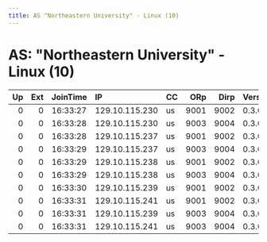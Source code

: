 ```yaml
---
title: AS "Northeastern University" - Linux (10)
---
```


# AS: "Northeastern University" - Linux (10)

|   Up |   Ext | JoinTime   | IP             | CC   |   ORp |   Dirp | Version   | Contact             | Nickname   |   eFamMembers |
|-----:|------:|:-----------|:---------------|:-----|------:|-------:|:----------|:--------------------|:-----------|--------------:|
|    0 |     0 | 16:33:27   | 129.10.115.230 | us   |  9001 |   9002 | 0.3.0.9   | privacy@ccs.neu.edu | arg        |            48 |
|    0 |     0 | 16:33:28   | 129.10.115.230 | us   |  9003 |   9004 | 0.3.0.9   | privacy@ccs.neu.edu | arg        |            48 |
|    0 |     0 | 16:33:28   | 129.10.115.237 | us   |  9001 |   9002 | 0.3.0.9   | privacy@ccs.neu.edu | arg        |            48 |
|    0 |     0 | 16:33:29   | 129.10.115.237 | us   |  9003 |   9004 | 0.3.0.9   | privacy@ccs.neu.edu | arg        |            48 |
|    0 |     0 | 16:33:29   | 129.10.115.238 | us   |  9001 |   9002 | 0.3.0.9   | privacy@ccs.neu.edu | arg        |            48 |
|    0 |     0 | 16:33:29   | 129.10.115.238 | us   |  9003 |   9004 | 0.3.0.9   | privacy@ccs.neu.edu | arg        |            48 |
|    0 |     0 | 16:33:30   | 129.10.115.239 | us   |  9001 |   9002 | 0.3.0.9   | privacy@ccs.neu.edu | arg        |            48 |
|    0 |     0 | 16:33:31   | 129.10.115.241 | us   |  9001 |   9002 | 0.3.0.9   | privacy@ccs.neu.edu | arg        |            48 |
|    0 |     0 | 16:33:31   | 129.10.115.239 | us   |  9003 |   9004 | 0.3.0.9   | privacy@ccs.neu.edu | arg        |            48 |
|    0 |     0 | 16:33:31   | 129.10.115.241 | us   |  9003 |   9004 | 0.3.0.9   | privacy@ccs.neu.edu | arg        |            48 |
